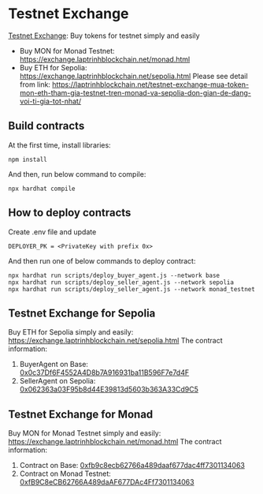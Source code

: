 # Testnet Exchange
[Testnet Exchange](https://exchange.laptrinhblockchain.net): Buy tokens for testnet simply and easily
- Buy MON for Monad Testnet: https://exchange.laptrinhblockchain.net/monad.html
- Buy ETH for Sepolia: https://exchange.laptrinhblockchain.net/sepolia.html
Please see detail from link: https://laptrinhblockchain.net/testnet-exchange-mua-token-mon-eth-tham-gia-testnet-tren-monad-va-sepolia-don-gian-de-dang-voi-ti-gia-tot-nhat/

## Build contracts
At the first time, install libraries:
```
npm install
```
And then, run below command to compile:
```
npx hardhat compile
```

## How to deploy contracts
Create .env file and update 
```
DEPLOYER_PK = <PrivateKey with prefix 0x>
```
And then run one of below commands to deploy contract:
```
npx hardhat run scripts/deploy_buyer_agent.js --network base
npx hardhat run scripts/deploy_seller_agent.js --network sepolia
npx hardhat run scripts/deploy_seller_agent.js --network monad_testnet
```

## Testnet Exchange for Sepolia
Buy ETH for Sepolia simply and easily: https://exchange.laptrinhblockchain.net/sepolia.html
The contract information:
1. BuyerAgent on Base: [0x0c37Df6F4552A4D8b7A916931ba11B596F7e7d4F](https://basescan.org/address/0x0c37Df6F4552A4D8b7A916931ba11B596F7e7d4F#code)
2. SellerAgent on Sepolia: [0x062363a03F95b8d44E39813d5603b363A33Cd9C5](https://sepolia.etherscan.io/address/0x062363a03f95b8d44e39813d5603b363a33cd9c5#code)

## Testnet Exchange for Monad
Buy MON for Monad Testnet simply and easily: https://exchange.laptrinhblockchain.net/monad.html
The contract information:
1. Contract on Base: [0xfb9c8ecb62766a489daaf677dac4ff7301134063](https://basescan.org/address/0xfb9c8ecb62766a489daaf677dac4ff7301134063#code)
2. Contract on Monad Testnet: [0xfB9C8eCB62766A489daAF677DAc4Ff7301134063](https://testnet.monadexplorer.com/address/0xfB9C8eCB62766A489daAF677DAc4Ff7301134063?tab=Contract)

